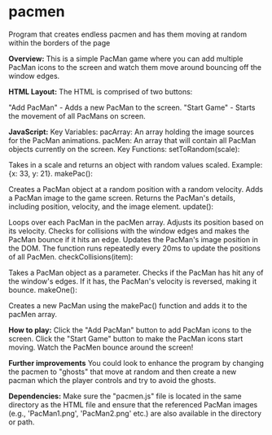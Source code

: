# pacmen
Program that creates endless pacmen and has them moving at random within the borders of the page

**Overview:**
This is a simple PacMan game where you can add multiple PacMan icons to the screen and watch them move around bouncing off the window edges.

**HTML Layout:**
The HTML is comprised of two buttons:

"Add PacMan" - Adds a new PacMan to the screen.
"Start Game" - Starts the movement of all PacMans on screen.

**JavaScript:**
Key Variables:
pacArray: An array holding the image sources for the PacMan animations.
pacMen: An array that will contain all PacMan objects currently on the screen.
Key Functions:
setToRandom(scale):

Takes in a scale and returns an object with random values scaled. Example: {x: 33, y: 21}.
makePac():

Creates a PacMan object at a random position with a random velocity.
Adds a PacMan image to the game screen.
Returns the PacMan's details, including position, velocity, and the image element.
update():

Loops over each PacMan in the pacMen array.
Adjusts its position based on its velocity.
Checks for collisions with the window edges and makes the PacMan bounce if it hits an edge.
Updates the PacMan's image position in the DOM.
The function runs repeatedly every 20ms to update the positions of all PacMen.
checkCollisions(item):

Takes a PacMan object as a parameter.
Checks if the PacMan has hit any of the window's edges.
If it has, the PacMan's velocity is reversed, making it bounce.
makeOne():

Creates a new PacMan using the makePac() function and adds it to the pacMen array.

**How to play:**
Click the "Add PacMan" button to add PacMan icons to the screen.
Click the "Start Game" button to make the PacMan icons start moving.
Watch the PacMen bounce around the screen!

**Further improvements**
You could look to enhance the program by changing the pacmen to "ghosts" that move at random and then create a new pacman which the player controls and try to avoid the ghosts.

**Dependencies:**
Make sure the "pacmen.js" file is located in the same directory as the HTML file and ensure that the referenced PacMan images (e.g., 'PacMan1.png', 'PacMan2.png' etc.) are also available in the directory or path.







